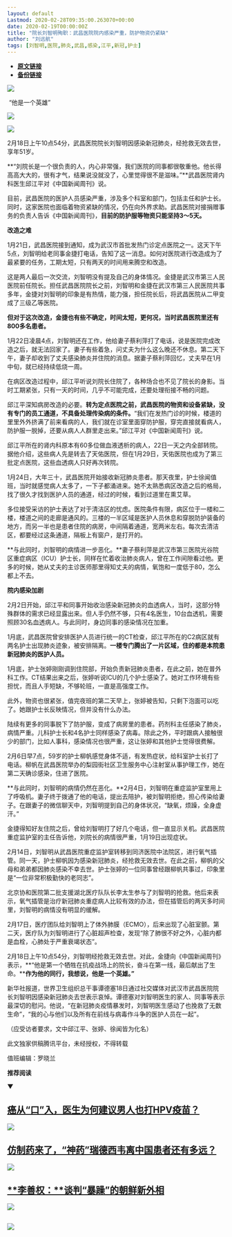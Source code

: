 ```yaml
---
layout: default
Lastmod: 2020-02-28T09:35:00.263070+00:00
date: 2020-02-19T00:00:00Z
title: "院长刘智明殉职：武昌医院院内感染严重，防护物资仍紧缺"
author: "刘远航"
tags: [刘智明,医院,肺炎,武昌,感染,江平,新冠,护士]
---
```


* [**原文链接**](http://mp.weixin.qq.com/s?__biz=MjM5MDU1Mzg3Mw==&mid=2651250691&idx=1&sn=4e5fe281223c4bc1c2ce612309377328&chksm=bdb1427d8ac6cb6b0218e398529dfe21805c39e04cbe4d6a9e1cc5535d6bc3649b77955c0b70#rd)
* [**备份链接**](http://archive.is/akJyg)


![](/images/post/f41406ec9ad46136ba4493dadf70b2d1.jpg)

 “他是一个英雄”

![](/images/post/5068c0a7c0924f3c134f3186e9e4ae73.jpg)

![](/images/post/aec2d532d53231281b82d81936e85001.jpg)

2月18日上午10点54分，武昌医院院长刘智明因感染新冠肺炎，经抢救无效去世，享年51岁。

**“刘院长是一个很负责的人，内心非常强，我们医院的同事都很敬重他。他长得高高大大的，很有才气，结果说没就没了，心里觉得很不是滋味。”**武昌医院肾内科医生邱江平对《中国新闻周刊》说。

目前，武昌医院的医护人员感染严重，涉及多个科室和部门，包括主任和护士长。同时，这家医院也面临着物资紧缺的情况，仍在向外界求助。武昌医院对接捐赠事务的负责人告诉《中国新闻周刊》，**目前的防护服等物资只能坚持3～5天。**

**改造之难**

1月21日，武昌医院接到通知，成为武汉市首批发热门诊定点医院之一。这天下午5点，刘智明给老同事金捷打电话，告知了这一消息。如何对医院进行改造成为了最紧要的任务，工期太短，只有两天的时间用来腾空和改造。

这是两人最后一次交流，刘智明没有提及自己的身体情况。金捷是武汉市第三人民医院前任院长。担任武昌医院院长之前，刘智明和金捷在武汉市第三人民医院共事多年，金捷对刘智明的印象是有热情，能力强，担任院长后，将武昌医院从二甲变成了三级乙等医院。

**但对于这次改造，金捷也有些不确定，时间太短，更何况，当时武昌医院里还有800多名患者。**

1月22日凌晨4点，刘智明还在工作，他给妻子蔡利萍打了电话，说是医院完成改造之后，就无法回家了。妻子有些着急，问丈夫为什么这么晚还不休息。第二天下午，妻子却收到了丈夫感染肺炎并住院的消息。据妻子蔡利萍回忆，丈夫早在1月中旬，就已经持续低烧一周。

在病区改造过程中，邱江平听说刘院长住院了，各种场合也不见了院长的身影。当时工期紧张，只有一天的时间，几乎不可能完成，还要处理衔接不畅的问题。

邱江平深知病房改造的必要。**转为定点医院之前，武昌医院的物资和设备紧缺，没有专门的员工通道，不具备处理传染病的条件。**“我们在发热门诊的时候，楼道的里里外外挤满了前来看病的人，我们就在诊室里面穿防护服，穿完直接就看病人，防护服一脱掉，还要从病人人群里走出来。”邱江平对《中国新闻周刊》说。

邱江平所在的肾内科原本有60多位做血液透析的病人，22日一天之内全部转院。据他介绍，这些病人先是转去了天佑医院，但在1月29日，天佑医院也成为了第三批定点医院，这些血透病人只好再次转院。

1月24日，大年三十，武昌医院开始接收新冠肺炎患者。那天夜里，护士徐闻值班，当时就感觉病人太多了，一下子都涌进来。她不太熟悉病区改造之后的格局，找了很久才找到医护人员的通道，经过的时候，看到过道里在熏艾草。

多位接受采访的护士表达了对于清洁区的忧虑。医院条件有限，病区位于一楼和二楼，楼道之间的走廊是通风的。三楼的一半区域是医护人员休息和穿脱防护装备的地方，而另一半也是患者住院的病房，中间隔着通道，宽两米左右。每次去清洁区，都要经过这条通道，隔板上有窗户，是打开的。

**与此同时，刘智明的病情进一步恶化。**妻子蔡利萍是武汉市第三医院光谷院区重症病区（ICU）护士长，同样在忙着收治肺炎病人，曾在工作间隙看过他。更多的时候，她从丈夫的主诊医师那里得知丈夫的病情，氧饱和一度低于80，怎么都上不去。

**院内感染加剧**

2月2日开始，邱江平和同事开始收治感染新冠肺炎的血透病人，当时，这部分特殊群体的需求已经显露出来。但人手仍然不够，只有4名医生，10台血透机，需要照顾30名血透病人。与此同时，身边同事的感染情况在加重。

1月底，武昌医院曾安排医护人员进行统一的CT检查，邱江平所在的C2病区就有两名护士出现肺炎迹象，被安排隔离。**一楼专门腾出了一片区域，住的都是本院患新冠肺炎的医护人员。**

1月底，护士张婷刚刚调到住院部，开始负责新冠肺炎患者，在此之前，她在普外科工作。CT结果出来之后，张婷听说ICU的几个护士感染了。她对工作环境有些担忧，而且人手短缺，不够轮班，一直是高强度工作。

此外，物资也很紧张，值完夜班的第二天早上，张婷被告知，只剩下泡面可以吃了。她跟护士长反映情况，但并没有什么办法。

陆续有更多的同事脱下了防护服，变成了病房里的患者。药剂科主任感染了肺炎，病情严重。儿科护士长和4名护士同样感染了病毒。除此之外，平时跟病人接触很少的部门，比如人事科，感染情况也很严重，这让张婷和其他护士觉得很费解。

2月6日早7点，59岁的护士柳帆感觉身体不适，有发热症状，给科室护士长打了电话。柳帆在武昌医院举办的梨园街社区卫生服务中心注射室从事护理工作，她在第二天确诊感染，住进了医院。

**与此同时，刘智明的病情仍然在恶化。**2月4日，刘智明在重症监护室里用上了呼吸机。妻子终于拨通了他的电话，提出去陪护，被刘智明拒绝，担心传染给妻子。在跟妻子的微信聊天中，刘智明提到自己的身体状况，“缺氧，烦躁，全身虚汗。”

金捷得知好友住院之后，曾给刘智明打了好几个电话，但一直显示关机。武昌医院重症监护室的主任告诉他，刘院长的病情很严重，1月19日出现症状。

2月14日，刘智明从武昌医院重症监护室转移到同济医院中法院区，进行氧气插管。同一天，护士柳帆因为感染新冠肺炎，经抢救无效去世。在此之前，柳帆的父母和弟弟都因肺炎感染不幸去世。护士张婷的一位同事曾经跟柳帆共事过，印象里是“一位非常积极勤快的老同志”。

北京协和医院第二批支援湖北医疗队队长李太生参与了刘智明的抢救。他后来表示，氧气插管是治疗新冠肺炎重症病人比较有效的办法，但在插管后的两天多时间里，刘智明的病情没有明显的缓解。

2月17日，医疗团队给刘智明上了体外肺膜（ECMO），后来出现了心脏室颤。第二天，医疗队为刘智明进行了心脏超声检查，发现“除了肺很不好之外，心脏内都是血栓，心肺处于严重衰竭状态”。

2月18日上午10点54分，刘智明经抢救无效去世。对此，金捷向《中国新闻周刊》表示，**“他是第一个牺牲在抗疫战场上的院长，奋斗在第一线，最后献出了生命。****作为他的同行，我想说，他是一个英雄。”**

新华社报道，世界卫生组织总干事谭德塞18日通过社交媒体对武汉市武昌医院院长刘智明因感染新冠肺炎去世表示哀悼。谭德塞对刘智明医生的家人、同事等表示最深切的慰问。他说，“在新冠肺炎疫情暴发时，刘智明医生感动了也挽救了无数生命”，“我的心与他们以及所有在前线与病毒作斗争的医护人员在一起”。

（应受访者要求，文中邱江平、张婷、徐闻皆为化名）

此文独家供稿腾讯平台，未经授权，不得转载

值班编辑：罗晓兰

**推荐阅读**

▼

[**癌从“口”入，医生为何建议男人也打HPV疫苗？**](http://mp.weixin.qq.com/s?__biz=MjM5MDU1Mzg3Mw==&mid=2651250641&idx=1&sn=b2648220f94fc881e51fa63a97dcdaa5&chksm=bdb17daf8ac6f4b983425f2dd254e0e1df78af5b85921cf25ffde44776950939bc1b3d92b865&scene=21#wechat_redirect)
----------------------------------------------------------------------------------------------------------------------------------------------------------------------------------------------------------------------------------------------------

[![](/images/post/eb0fc075e84aa1df93f3154c1cd99859.jpg)](http://mp.weixin.qq.com/s?__biz=MjM5MDU1Mzg3Mw==&mid=2651250641&idx=1&sn=b2648220f94fc881e51fa63a97dcdaa5&chksm=bdb17daf8ac6f4b983425f2dd254e0e1df78af5b85921cf25ffde44776950939bc1b3d92b865&scene=21#wechat_redirect)

[**仿制药来了，“神药”瑞德西韦离中国患者还有多远？**](http://mp.weixin.qq.com/s?__biz=MjM5MDU1Mzg3Mw==&mid=2651250622&idx=1&sn=a2317b41621e1d88a802d7304081e445&chksm=bdb17dc08ac6f4d6b09e45840379ce867aae273d2bb9e035a1fe570ef5b2fd54fb1fd4471803&scene=21#wechat_redirect)
-----------------------------------------------------------------------------------------------------------------------------------------------------------------------------------------------------------------------------------------------------

[![](/images/post/d5730aeed96046101fe1da4c7e59a91d.jpg)](http://mp.weixin.qq.com/s?__biz=MjM5MDU1Mzg3Mw==&mid=2651250622&idx=1&sn=a2317b41621e1d88a802d7304081e445&chksm=bdb17dc08ac6f4d6b09e45840379ce867aae273d2bb9e035a1fe570ef5b2fd54fb1fd4471803&scene=21#wechat_redirect)  

[**李善权：****谈判“暴躁”的朝鲜新外相**](http://mp.weixin.qq.com/s?__biz=MjM5MDU1Mzg3Mw==&mid=2651250530&idx=1&sn=fcb6944d275ed688ff4e6173d29f82ff&chksm=bdb17d1c8ac6f40a00be8a4820c66d21e7d684052890f3ff444a0a16f4c81af5c26d01f7461c&scene=21#wechat_redirect)
-------------------------------------------------------------------------------------------------------------------------------------------------------------------------------------------------------------------------------------------------

[![](/images/post/27f8be1c3a9b2225c42dff8ee7f7edbe.jpg)](http://mp.weixin.qq.com/s?__biz=MjM5MDU1Mzg3Mw==&mid=2651250530&idx=1&sn=fcb6944d275ed688ff4e6173d29f82ff&chksm=bdb17d1c8ac6f40a00be8a4820c66d21e7d684052890f3ff444a0a16f4c81af5c26d01f7461c&scene=21#wechat_redirect)

![](/images/post/e7d75581cc05b5b4850558294bf97f5f.jpg)
--------------------------------------------------------------------------------------------------------------------------------------------------------

